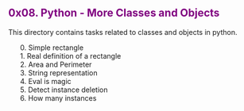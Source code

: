 <h2 style="color: purple;">0x08. Python - More Classes and Objects</h2>
<p>This directory contains tasks related to classes and objects in python.</p>
<ul style="list-style-type: none;">
<li>0. Simple rectangle</li>
<li>1. Real definition of a rectangle</li>
<li>2. Area and Perimeter<li>
<li>3. String representation</li>
<li>4. Eval is magic</li>
<li>5. Detect instance deletion</li>
<li>6. How many instances</li>
</ul>
